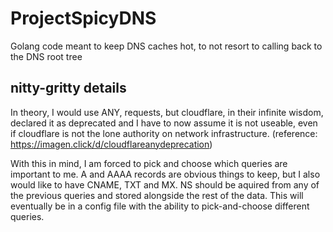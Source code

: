 # ProjectSpicyDNS
Golang code meant to keep DNS caches hot, to not resort to calling back to the DNS root tree


## nitty-gritty details
In theory, I would use ANY, requests, but cloudflare, in their infinite wisdom, declared it as deprecated and I have to now assume it is not useable, even if cloudflare is not the lone authority on network infrastructure. (reference: https://imagen.click/d/cloudflareanydeprecation)

With this in mind, I am forced to pick and choose which queries are important to me. A and AAAA records are obvious things to keep, but I also would like to have CNAME, TXT and MX. NS should be aquired from any of the previous queries and stored alongside the rest of the data. This will eventually be in a config file with the ability to pick-and-choose different queries.